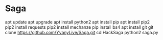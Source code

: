 # Saga
apt update
apt upgrade
apt install python2
apt install pip
apt install pip2
pip2 install requests
pip2 install mechanze
pip install bs4
apt install git
git clone
https://github.com/YvanyLive/Saga.git
cd HackSaga
python2 saga.py
